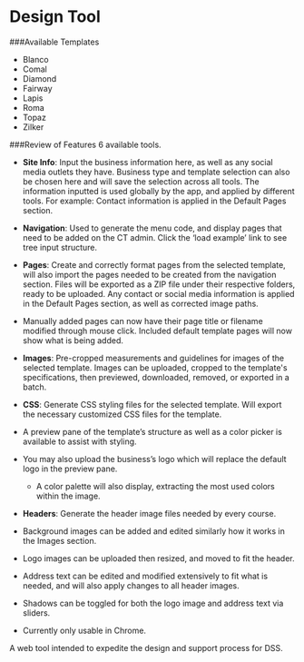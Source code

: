 # Design Tool
###Available Templates
-	Blanco
-	Comal
-	Diamond
-	Fairway
-	Lapis
-	Roma
-	Topaz
-	Zilker

###Review of Features
6 available tools.

- <b>Site Info</b>: Input the business information here, as well as any social media outlets they have.  Business type and template selection can also be chosen here and will save the selection across all tools.  The information inputted is used globally by the app, and applied by different tools.  For example: Contact information is applied in the Default Pages section.

-	<b>Navigation</b>: Used to generate the menu code, and display pages that need to be added on the CT admin.  Click the ‘load example’ link to see tree input structure.

-	<b>Pages</b>: Create and correctly format pages from the selected template, will also import the pages needed to be created from the navigation section. Files will be exported as a ZIP file under their respective folders, ready to be uploaded.  Any contact or social media information is applied in the Default Pages section, as well as corrected image paths. 
  -	Manually added pages can now have their page title or filename modified through mouse click.  Included default template pages will now show what is being added.

-	<b>Images</b>: Pre-cropped measurements and guidelines for images of the selected template. Images can be uploaded, cropped to the template's specifications, then previewed, downloaded, removed, or exported in a batch.

-	<b>CSS</b>:  Generate CSS styling files for the selected template.  Will export the necessary customized CSS files for the template. 
  -	A preview pane of the template’s structure as well as a color picker is available to assist with styling.  
  -	You may also upload the business’s logo which will replace the default logo in the preview pane. 
    -	A color palette will also display, extracting the most used colors within the image.
    
-	<b>Headers</b>: Generate the header image files needed by every course. 
  -	Background images can be added and edited similarly how it works in the Images section.
  -	Logo images can be uploaded then resized, and moved to fit the header.
  -	Address text can be edited and modified extensively to fit what is needed, and will also apply changes to all header images.
  -	Shadows can be toggled for both the logo image and address text via sliders.
  -	Currently only usable in Chrome.

A web tool intended to expedite the design and support process for DSS.
